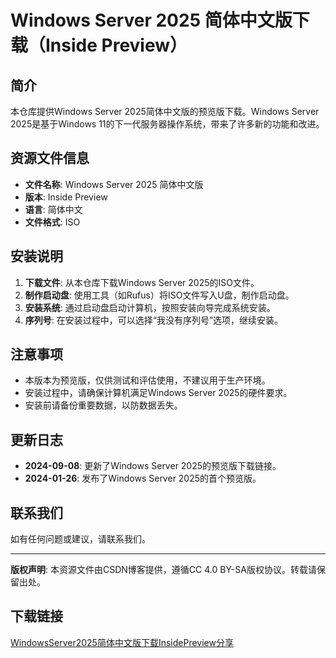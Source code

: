 # Windows Server 2025 简体中文版下载（Inside Preview）

## 简介

本仓库提供Windows Server 2025简体中文版的预览版下载。Windows Server 2025是基于Windows 11的下一代服务器操作系统，带来了许多新的功能和改进。

## 资源文件信息

- **文件名称**: Windows Server 2025 简体中文版
- **版本**: Inside Preview
- **语言**: 简体中文
- **文件格式**: ISO

## 安装说明

1. **下载文件**: 从本仓库下载Windows Server 2025的ISO文件。
2. **制作启动盘**: 使用工具（如Rufus）将ISO文件写入U盘，制作启动盘。
3. **安装系统**: 通过启动盘启动计算机，按照安装向导完成系统安装。
4. **序列号**: 在安装过程中，可以选择“我没有序列号”选项，继续安装。

## 注意事项

- 本版本为预览版，仅供测试和评估使用，不建议用于生产环境。
- 安装过程中，请确保计算机满足Windows Server 2025的硬件要求。
- 安装前请备份重要数据，以防数据丢失。

## 更新日志

- **2024-09-08**: 更新了Windows Server 2025的预览版下载链接。
- **2024-01-26**: 发布了Windows Server 2025的首个预览版。

## 联系我们

如有任何问题或建议，请联系我们。

---

**版权声明**: 本资源文件由CSDN博客提供，遵循CC 4.0 BY-SA版权协议。转载请保留出处。

## 下载链接

[WindowsServer2025简体中文版下载InsidePreview分享](https://pan.quark.cn/s/d7d4d9967d5e)
